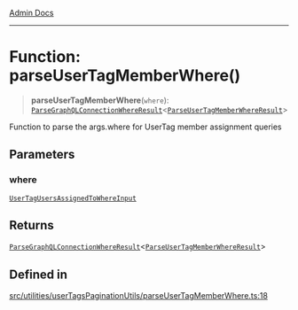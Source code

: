 [Admin Docs](/)

***

# Function: parseUserTagMemberWhere()

> **parseUserTagMemberWhere**(`where`): [`ParseGraphQLConnectionWhereResult`](../../../graphQLConnection/parseGraphQLConnectionArgumentsWithWhere/type-aliases/ParseGraphQLConnectionWhereResult.md)\<[`ParseUserTagMemberWhereResult`](../type-aliases/ParseUserTagMemberWhereResult.md)\>

Function to parse the args.where for UserTag member assignment queries

## Parameters

### where

[`UserTagUsersAssignedToWhereInput`](../../../../types/generatedGraphQLTypes/type-aliases/UserTagUsersAssignedToWhereInput.md)

## Returns

[`ParseGraphQLConnectionWhereResult`](../../../graphQLConnection/parseGraphQLConnectionArgumentsWithWhere/type-aliases/ParseGraphQLConnectionWhereResult.md)\<[`ParseUserTagMemberWhereResult`](../type-aliases/ParseUserTagMemberWhereResult.md)\>

## Defined in

[src/utilities/userTagsPaginationUtils/parseUserTagMemberWhere.ts:18](https://github.com/Suyash878/talawa-api/blob/cfd688207611ba245c99edd8dbaccb2cdbf6a043/src/utilities/userTagsPaginationUtils/parseUserTagMemberWhere.ts#L18)
